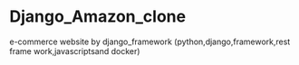 # Django_Amazon_clone
e-commerce website by django_framework  (python,django,framework,rest frame work,javascriptsand docker)
